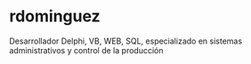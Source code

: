# rdominguez
Desarrollador Delphi, VB, WEB, SQL, especializado en sistemas administrativos y control de la producción
